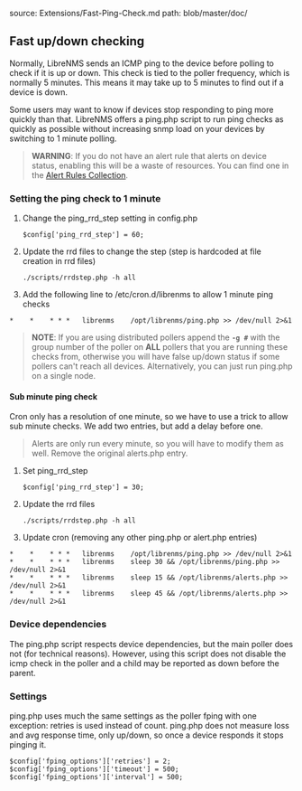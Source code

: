 source: Extensions/Fast-Ping-Check.md
path: blob/master/doc/

## Fast up/down checking

Normally, LibreNMS sends an ICMP ping to the device before polling to check if it is up or down.
This check is tied to the poller frequency, which is normally 5 minutes.  This means it may take up to 5 minutes
to find out if a device is down.

Some users may want to know if devices stop responding to ping more quickly than that. LibreNMS offers a ping.php script
to run ping checks as quickly as possible without increasing snmp load on your devices by switching to 1 minute polling.

> **WARNING**: If you do not have an alert rule that alerts on device status, enabling this will be a waste of resources.
> You can find one in the [Alert Rules Collection](../Alerting/Rules.md#alert-rules-collection).
                         


### Setting the ping check to 1 minute

1. Change the ping_rrd_step setting in config.php
    ```
    $config['ping_rrd_step'] = 60;
    ```

2. Update the rrd files to change the step (step is hardcoded at file creation in rrd files)
    ```
    ./scripts/rrdstep.php -h all
    ```

3. Add the following line to /etc/cron.d/librenms to allow 1 minute ping checks

```
*    *    * * *   librenms    /opt/librenms/ping.php >> /dev/null 2>&1
```

> **NOTE**: If you are using distributed pollers append the **`-g #`** with the group number of the poller on **ALL**
> pollers that you are running these checks from, otherwise you will have false up/down status if some pollers can't reach all devices.  Alternatively, you can just run ping.php on a single node.

#### Sub minute ping check

Cron only has a resolution of one minute, so we have to use a trick to allow sub minute checks.
We add two entries, but add a delay before one.

>Alerts are only run every minute, so you will have to modify them as well. Remove the original alerts.php entry.

1. Set ping_rrd_step
    ```
   $config['ping_rrd_step'] = 30;
   ```
   
2. Update the rrd files
    ```
    ./scripts/rrdstep.php -h all
    ```

3. Update cron (removing any other ping.php or alert.php entries)

```
*    *    * * *   librenms    /opt/librenms/ping.php >> /dev/null 2>&1
*    *    * * *   librenms    sleep 30 && /opt/librenms/ping.php >> /dev/null 2>&1
*    *    * * *   librenms    sleep 15 && /opt/librenms/alerts.php >> /dev/null 2>&1
*    *    * * *   librenms    sleep 45 && /opt/librenms/alerts.php >> /dev/null 2>&1
```

### Device dependencies

The ping.php script respects device dependencies, but the main poller does not (for technical reasons).
However, using this script does not disable the icmp check in the poller and a child may be reported as
down before the parent.

### Settings

ping.php uses much the same settings as the poller fping with one exception: retries is used instead of count.
ping.php does not measure loss and avg response time, only up/down, so once a device responds it stops pinging it.

```
$config['fping_options']['retries'] = 2;
$config['fping_options']['timeout'] = 500;
$config['fping_options']['interval'] = 500;
```
